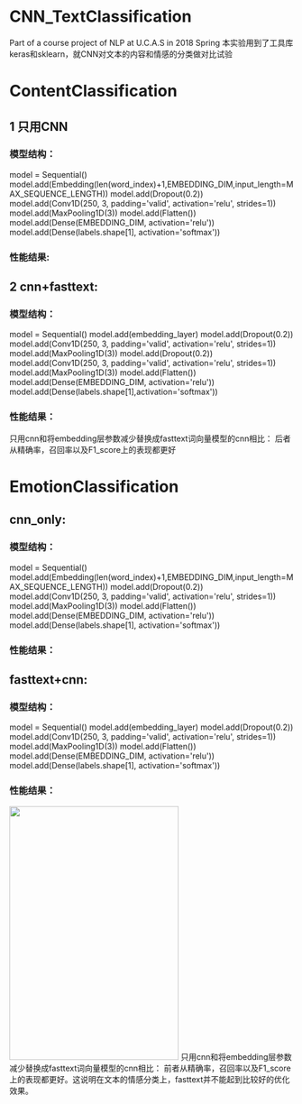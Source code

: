 # CNN_TextClassification
Part of a course project of NLP at U.C.A.S in 2018 Spring
本实验用到了工具库keras和sklearn，就CNN对文本的内容和情感的分类做对比试验
# ContentClassification
## 1 只用CNN
### 模型结构：
model = Sequential()
model.add(Embedding(len(word_index)+1,EMBEDDING_DIM,input_length=MAX_SEQUENCE_LENGTH))
model.add(Dropout(0.2))
model.add(Conv1D(250, 3, padding='valid', activation='relu', strides=1))
model.add(MaxPooling1D(3))
model.add(Flatten())
model.add(Dense(EMBEDDING_DIM, activation='relu'))
model.add(Dense(labels.shape[1], activation='softmax'))
 
### 性能结果:

 
## 2 cnn+fasttext:
### 模型结构：
model = Sequential()
model.add(embedding_layer)
model.add(Dropout(0.2))
model.add(Conv1D(250, 3, padding='valid', activation='relu', strides=1))
model.add(MaxPooling1D(3))
model.add(Dropout(0.2))
model.add(Conv1D(250, 3, padding='valid', activation='relu', strides=1))
model.add(MaxPooling1D(3))
model.add(Flatten())
model.add(Dense(EMBEDDING_DIM, activation='relu'))
model.add(Dense(labels.shape[1],activation='softmax')) 

### 性能结果：

 

只用cnn和将embedding层参数减少替换成fasttext词向量模型的cnn相比：
后者从精确率，召回率以及F1_score上的表现都更好



# EmotionClassification
## cnn_only:
### 模型结构：
model = Sequential()
model.add(Embedding(len(word_index)+1,EMBEDDING_DIM,input_length=MAX_SEQUENCE_LENGTH))
model.add(Dropout(0.2))
model.add(Conv1D(250, 3, padding='valid', activation='relu', strides=1))
model.add(MaxPooling1D(3))
model.add(Flatten())
model.add(Dense(EMBEDDING_DIM, activation='relu'))
model.add(Dense(labels.shape[1], activation='softmax'))

### 性能结果：

 

## fasttext+cnn:
### 模型结构：
model = Sequential()
model.add(embedding_layer)
model.add(Dropout(0.2))
model.add(Conv1D(250, 3, padding='valid', activation='relu', strides=1))
model.add(MaxPooling1D(3))
model.add(Flatten())
model.add(Dense(EMBEDDING_DIM, activation='relu'))
model.add(Dense(labels.shape[1], activation='softmax'))

### 性能结果：
 <img src="https://github.com/Legend-yd/MyDawn/blob/master/20171223205540585.png" width="300" height="450" />
只用cnn和将embedding层参数减少替换成fasttext词向量模型的cnn相比：
前者从精确率，召回率以及F1_score上的表现都更好。这说明在文本的情感分类上，fasttext并不能起到比较好的优化效果。

